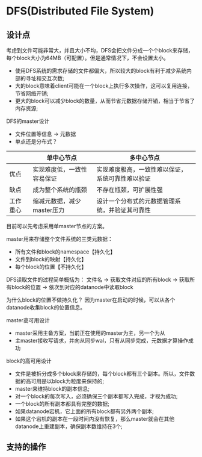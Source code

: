 # DFS(Distributed File System)

## 设计点

考虑到文件可能非常大，并且大小不均，DFS会把文件分成一个个block来存储，每个block大小为64MB（可配置）。但是通常情况下，不会设置太小。

- 使用DFS系统的需求存储的文件都偏大，所以较大的block有利于减少系统内部的寻址和交互次数;
- 大的block意味着client可能在一个block上执行多次操作，这可以复用连接，节省网络开销;
- 更大的block可以减少block的数量，从而节省元数据存储开销，相当于节省了内存资源;

DFS的master设计

- 文件位置等信息 -> 元数据
- 单点还是分布式？

|          | 单中心节点                 | 多中心节点                                       |
| -------- | -------------------------- | ------------------------------------------------ |
| 优点     | 实现难度低，一致性容易保证 | 实现难度极高，一致性难以保证，系统可靠性难以验证 |
| 缺点     | 成为整个系统的瓶颈         | 不存在瓶颈，可扩展性强                           |
| 工作重心 | 缩减元数据，减少master压力 | 设计一个分布式的元数据管理系统，并验证其可靠性   |

目前可以先考虑采用单master节点的方案。

master用来存储整个文件系统的三类元数据：

- 所有文件和block的namespace【持久化】
- 文件到block的映射【持久化】
- 每个block的位置【不持久化】

DFS读取文件的过程简单概括为：
文件名 -> 获取文件对应的所有block -> 获取所有block的位置 -> 依次到对应的datanode中读取block

为什么block的位置不做持久化？
因为master在启动的时候，可以从各个datanode收集block的位置信息。

master高可用设计

- master采用主备方案，当前正在使用的master为主，另一个为从
- 主master接收写请求，并向从同步wal，只有从同步完成，元数据才算操作成功

block的高可用设计

- 文件是被拆分成多个block来存储的，每个block都有三个副本。所以，文件数据的高可用是以block为粒度来保持的;
- master来维持block的副本信息;
- 对一个block的每次写入，必须确保三个副本都写入完成，才视为成功;
- 一个block的所有副本都具有完整的数据;
- 如果datanode宕机，它上面的所有block都有另外两个副本;
- 如果这个宕机的副本在一段时间内没有恢复，那么master就会在其他datanode上重建副本，确保副本数维持在3个;

## 支持的操作
